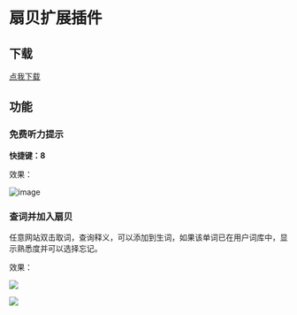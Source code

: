 # 扇贝扩展插件

## 下载

[点我下载](https://github.com/wenjianmuran/shanbay-extension/raw/master/download/shanbay-extension.crx)

## 功能

### 免费听力提示

**快捷键：8**

效果：

![image](https://cloud.githubusercontent.com/assets/9983385/24702920/7e1efbfe-1a33-11e7-9057-9064343375d0.png)

### 查词并加入扇贝

任意网站双击取词，查询释义，可以添加到生词，如果该单词已在用户词库中，显示熟悉度并可以选择忘记。

效果：

![](https://cloud.githubusercontent.com/assets/9983385/24760348/f8f5f098-1b1a-11e7-8a5f-4876a5171bd5.png)

![](https://cloud.githubusercontent.com/assets/9983385/24760107/385112e6-1b1a-11e7-9f31-27d421dd1d6c.png)
